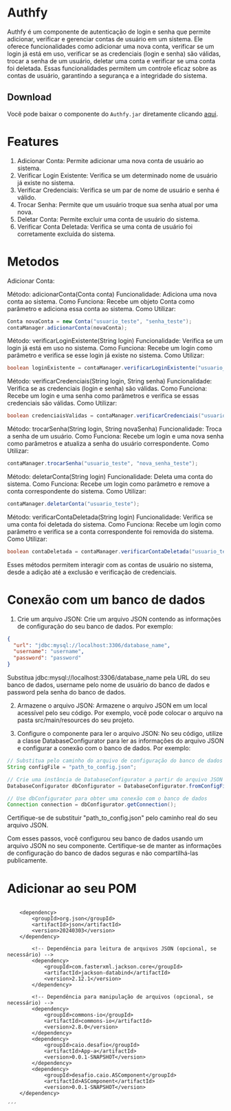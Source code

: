 # Authfy
Authfy é um componente de autenticação de login e senha que permite adicionar, verificar e gerenciar contas de usuário em um sistema. Ele oferece funcionalidades como adicionar uma nova conta, verificar se um login já está em uso, verificar se as credenciais (login e senha) são válidas, trocar a senha de um usuário, deletar uma conta e verificar se uma conta foi deletada. Essas funcionalidades permitem um controle eficaz sobre as contas de usuário, garantindo a segurança e a integridade do sistema.



## Download

Você pode baixar o componente do `Authfy.jar` diretamente clicando [aqui](https://github.com/Authfy-Corp/Authfy/blob/1ae2a8262dfe586eba84dfec7638efac29846ffe/Authfy-1.0.jar).

# Features
1. Adicionar Conta: Permite adicionar uma nova conta de usuário ao sistema.
2. Verificar Login Existente: Verifica se um determinado nome de usuário já existe no sistema.
3. Verificar Credenciais: Verifica se um par de nome de usuário e senha é válido.
4. Trocar Senha: Permite que um usuário troque sua senha atual por uma nova.
5. Deletar Conta: Permite excluir uma conta de usuário do sistema.
6. Verificar Conta Deletada: Verifica se uma conta de usuário foi corretamente excluída do sistema.

# Metodos
Adicionar Conta:

Método: adicionarConta(Conta conta)
Funcionalidade: Adiciona uma nova conta ao sistema.
Como Funciona: Recebe um objeto Conta como parâmetro e adiciona essa conta ao sistema.
Como Utilizar:
```java
Conta novaConta = new Conta("usuario_teste", "senha_teste");
contaManager.adicionarConta(novaConta);
```

Método: verificarLoginExistente(String login)
Funcionalidade: Verifica se um login já está em uso no sistema.
Como Funciona: Recebe um login como parâmetro e verifica se esse login já existe no sistema.
Como Utilizar:
```java
boolean loginExistente = contaManager.verificarLoginExistente("usuario_teste");
```

Método: verificarCredenciais(String login, String senha)
Funcionalidade: Verifica se as credenciais (login e senha) são válidas.
Como Funciona: Recebe um login e uma senha como parâmetros e verifica se essas credenciais são válidas.
Como Utilizar:
```java
boolean credenciaisValidas = contaManager.verificarCredenciais("usuario_teste", "senha_teste");
```

Método: trocarSenha(String login, String novaSenha)
Funcionalidade: Troca a senha de um usuário.
Como Funciona: Recebe um login e uma nova senha como parâmetros e atualiza a senha do usuário correspondente.
Como Utilizar:
```java
contaManager.trocarSenha("usuario_teste", "nova_senha_teste");
```

Método: deletarConta(String login)
Funcionalidade: Deleta uma conta do sistema.
Como Funciona: Recebe um login como parâmetro e remove a conta correspondente do sistema.
Como Utilizar:
```java
contaManager.deletarConta("usuario_teste");
```

Método: verificarContaDeletada(String login)
Funcionalidade: Verifica se uma conta foi deletada do sistema.
Como Funciona: Recebe um login como parâmetro e verifica se a conta correspondente foi removida do sistema.
Como Utilizar:
```java
boolean contaDeletada = contaManager.verificarContaDeletada("usuario_teste");
```

Esses métodos permitem interagir com as contas de usuário no sistema, desde a adição até a exclusão e verificação de credenciais.

# Conexão com um banco de dados
1. Crie um arquivo JSON: Crie um arquivo JSON contendo as informações de configuração do seu banco de dados. Por exemplo:
  ```json
  {
    "url": "jdbc:mysql://localhost:3306/database_name",
    "username": "username",
    "password": "password"
  }
  ```
  Substitua jdbc:mysql://localhost:3306/database_name pela URL do seu banco de dados, username pelo nome de usuário do banco de dados e password pela senha do banco de dados.
  
2. Armazene o arquivo JSON: Armazene o arquivo JSON em um local acessível pelo seu código. Por exemplo, você pode colocar o arquivo na pasta src/main/resources do seu projeto.

3. Configure o componente para ler o arquivo JSON: No seu código, utilize a classe DatabaseConfigurator para ler as informações do arquivo JSON e configurar a conexão com o banco de dados. Por exemplo:
```java
// Substitua pelo caminho do arquivo de configuração do banco de dados
String configFile = "path_to_config.json";

// Crie uma instância de DatabaseConfigurator a partir do arquivo JSON
DatabaseConfigurator dbConfigurator = DatabaseConfigurator.fromConfigFile(configFile);

// Use dbConfigurator para obter uma conexão com o banco de dados
Connection connection = dbConfigurator.getConnection();
```
Certifique-se de substituir "path_to_config.json" pelo caminho real do seu arquivo JSON.

Com esses passos, você configurou seu banco de dados usando um arquivo JSON no seu componente. Certifique-se de manter as informações de configuração do banco de dados seguras e não compartilhá-las publicamente.

# Adicionar ao seu POM
```pom

	<dependency>
		<groupId>org.json</groupId>
		<artifactId>json</artifactId>
		<version>20240303</version>
	</dependency>
		
		<!-- Dependência para leitura de arquivos JSON (opcional, se necessário) -->
        <dependency>
            <groupId>com.fasterxml.jackson.core</groupId>
            <artifactId>jackson-databind</artifactId>
            <version>2.12.1</version>
        </dependency>
        
        <!-- Dependência para manipulação de arquivos (opcional, se necessário) -->
        <dependency>
            <groupId>commons-io</groupId>
            <artifactId>commons-io</artifactId>
            <version>2.8.0</version>
        </dependency>
        <dependency>
        	<groupId>caio.desafio</groupId>
        	<artifactId>App-a</artifactId>
        	<version>0.0.1-SNAPSHOT</version>
        </dependency>
        <dependency>
        	<groupId>desafio.caio.ASComponent</groupId>
        	<artifactId>ASComponent</artifactId>
        	<version>0.0.1-SNAPSHOT</version>
	</dependency>

´´´
